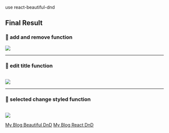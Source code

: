 use react-beautiful-dnd

## Final Result
<h3>🔔 add and remove function</h3>
<img src="https://velog.velcdn.com/images/fearofcod/post/96b10fed-85c5-4102-9742-2895507dbf64/image.gif"> <br><hr>
<h3>🔔 edit title function</h3> <br>
<img src="https://velog.velcdn.com/images/fearofcod/post/da3795f3-9c59-4c91-bc22-94744a6b7e06/image.gif"> <br><hr>
<h3>🔔 selected change styled function</h3> <br>
<img src="https://velog.velcdn.com/images/fearofcod/post/3f86d4c0-83fc-495e-b2db-a787716ff677/image.gif"> <br>

<a href="https://velog.io/@fearofcod/React-Beautiful-DnD">My Blog Beautiful DnD</a>
<a href="https://velog.io/@fearofcod/React-DnD">My Blog React DnD</a>


